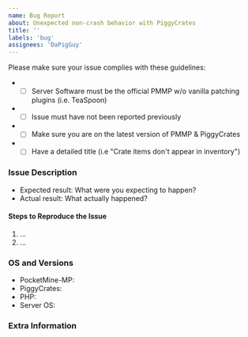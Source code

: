 ```yaml
---
name: Bug Report
about: Unexpected non-crash behavior with PiggyCrates
title: ''
labels: 'bug'
assignees: 'DaPigGuy'
---
```


<!-- Failure to complete the required fields will result in the issue being closed. -->
Please make sure your issue complies with these guidelines:
- * [ ] Server Software must be the official PMMP w/o vanilla patching plugins (i.e. TeaSpoon)
- * [ ] Issue must have not been reported previously
- * [ ] Make sure you are on the latest version of PMMP & PiggyCrates
- * [ ] Have a detailed title (i.e "Crate items don't appear in inventory")

### Issue Description

- Expected result: What were you expecting to happen?
- Actual result: What actually happened?

#### Steps to Reproduce the Issue
1. ...
2. ...

### OS and Versions
<!-- Use `/version` for PMMP version & `/version PiggyCrates` for PiggyCrates version -->
* PocketMine-MP:
* PiggyCrates:
* PHP:
* Server OS:

<!--- Provide any extra information below  -->
### Extra Information